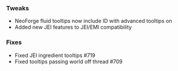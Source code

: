 ### Tweaks
* NeoForge fluid tooltips now include ID with advanced tooltips on
* Added new JEI features to JEI/EMI compatibility

### Fixes
* Fixed JEI ingredient tooltips #719
* Fixed tooltips passing world off thread #709
